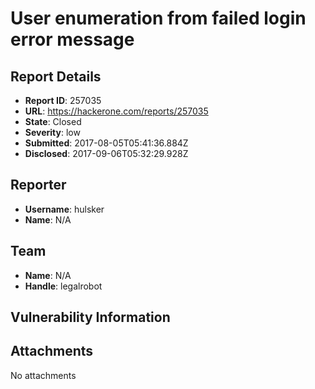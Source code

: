 # User enumeration from failed login error message

## Report Details
- **Report ID**: 257035
- **URL**: https://hackerone.com/reports/257035
- **State**: Closed
- **Severity**: low
- **Submitted**: 2017-08-05T05:41:36.884Z
- **Disclosed**: 2017-09-06T05:32:29.928Z

## Reporter
- **Username**: hulsker
- **Name**: N/A

## Team
- **Name**: N/A
- **Handle**: legalrobot

## Vulnerability Information


## Attachments
No attachments

